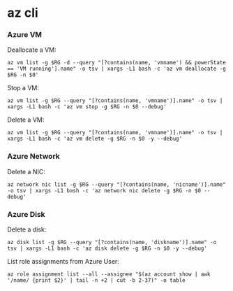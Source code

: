 # az cli


### Azure VM
Deallocate a VM:
```
az vm list -g $RG -d --query "[?contains(name, 'vmname') && powerState == 'VM running'].name" -o tsv | xargs -L1 bash -c 'az vm deallocate -g $RG -n $0'
```
Stop a VM:
```
az vm list -g $RG --query "[?contains(name, 'vmname')].name" -o tsv | xargs -L1 bash -c 'az vm stop -g $RG -n $0 --debug'
```
Delete a VM:
```
az vm list -g $RG --query "[?contains(name, 'vmname')].name" -o tsv | xargs -L1 bash -c 'az vm delete -g $RG -n $0 -y --debug'
```
### Azure Network
Delete a NIC:
```
az network nic list -g $RG --query "[?contains(name, 'nicname')].name" -o tsv | xargs -L1 bash -c 'az network nic delete -g $RG -n $0 --debug'
```

### Azure Disk
Delete a disk:
```
az disk list -g $RG --query "[?contains(name, 'diskname')].name" -o tsv | xargs -L1 bash -c 'az disk delete -g $RG -n $0 -y --debug'
```


List role assignments from Azure User:
```
az role assignment list --all --assignee "$(az account show | awk '/name/ {print $2}' | tail -n +2 | cut -b 2-37)" -o table
```
